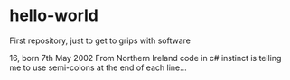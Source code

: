 # hello-world
First repository, just to get to grips with software

16, born 7th May 2002
From Northern Ireland
code in c#
instinct is telling me to use semi-colons at the end of each line...
